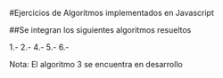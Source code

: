 #Ejercicios de Algoritmos implementados en Javascript

##Se integran los siguientes algoritmos resueltos

1.-
2.-
4.-
5.-
6.-

Nota: El algoritmo 3 se encuentra en desarrollo
